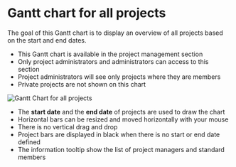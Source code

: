 Gantt chart for all projects
============================

The goal of this Gantt chart is to display an overview of all projects based on the start and end dates.

- This Gantt chart is available in the project management section
- Only project administrators and administrators can access to this section
- Project administrators will see only projects where they are members
- Private projects are not shown on this chart

![Gantt Chart for all projects](http://kanboard.net/screenshots/documentation/gantt-chart-all-projects.png)

- The **start date** and the **end date** of projects are used to draw the chart
- Horizontal bars can be resized and moved horizontally with your mouse
- There is no vertical drag and drop
- Project bars are displayed in black when there is no start or end date defined
- The information tooltip show the list of project managers and standard members
